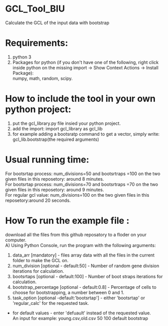 # GCL_Tool_BIU
Calculate the GCL of the input data with bootstrap

# Requirements:
1) python 3
2) Packages for python (if you don't have one of the following, right click inside python on the missing import -> Show Context Actions -> Install Package):<br /> numpy, math, random, scipy.

# How to include the tool in your own python project:
1) put the gcl_library.py file insied your python project.
2) add the import: import gcl_library as gcl_lib
3) for example adding a bootsratp command to get a vector, simply write: gcl_lib.bootstrap(the required arguments)

# Usual running time:
For bootsrtap process: num_divisions=50 and bootsrtraps =100 on the two given files in this reposetory: around 8 minutes.
<br />For bootsrtap process: num_divisions=70 and bootsrtraps =70 on the two given files in this reposetory: around 9 minutes.
<br />For regular gcl value: num_divisions=100 on the two given files in this reposetory:around 20 seconds.

# How To run the example file :
download all the files from this github reposatory to a floder on your computer.<br />
A) Using Python Console, run the program with the following arguments:
1) data_arr [mandatory] - files array data with all the files in the current folder to make the GCL on.
2) num_division [optional - default:50] - Number of random gene division iterations for calculation.
3) bootsrtaps [optional - default:100] - Number of boot straps iterations for calculation.
4) bootstrap_percentage [optional - default:0.8] - Percentage of cells to choose for bootstrapping, a number between 0 and 1.
5) task_option [optional -default:'bootsrtap'] - either 'bootsrtap' or 'regular_calc' for the requested task.
* for default values - enter 'defuault' instead of the requested value.<br />An input for example: young.csv,old.csv 50 100 default bootstrap
